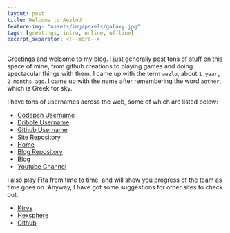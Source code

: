 ```yaml
---
layout: post
title: Welcome to AezloU
feature-img: "assets/img/pexels/galaxy.jpg"
tags: [greetings, intro, online, offline]
excerpt_separator: <!--more-->
---
```


Greetings and welcome to my blog. I just generally post tons of stuff on this space of mine, from github creations to playing games and doing spectacular things with them. I came up with the term `aezlo`, about `1 year, 2 months ago`. I came up with the name after remembering the word `aether`, which is Greek for sky. 

I have tons of usernames across the web, some of which are listed below:
 + [Codepen Username](https://codepen.io/aezloU)
 + [Dribble Username](https://dribble.com/aezloM9)
 + [Github Username](https://guthub.com/aezloM9)
 + [Site Repository](https://github.com/aezloM9/aezloM9.github.io)
 + [Home](http://athelo.net)
 + [Blog Repository](https://github.com/aezloM9/universe)
 + [Blog](http://athelo.net/universe)
 + [Youtube Channel](https://www.youtube.com/channel/UCuMgKPyGB5ByO7MWhQoXw5g)
 
I also play Fifa from time to time, and will show you progress of the team as time goes on.
Anyway, I have got some suggestions for other sites to check out:
 - [Ktrvs](http://ktrvs.com)
 - [Hexsphere](http://hexsphere.com)
 - [Github](http://guthub.com)
